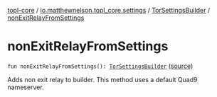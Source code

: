 [topl-core](../../index.md) / [io.matthewnelson.topl_core.settings](../index.md) / [TorSettingsBuilder](index.md) / [nonExitRelayFromSettings](./non-exit-relay-from-settings.md)

# nonExitRelayFromSettings

`fun nonExitRelayFromSettings(): `[`TorSettingsBuilder`](index.md) [(source)](https://github.com/05nelsonm/TorOnionProxyLibrary-Android/blob/master/topl-core/src/main/java/io/matthewnelson/topl_core/settings/TorSettingsBuilder.kt#L431)

Adds non exit relay to builder. This method uses a default Quad9 nameserver.

